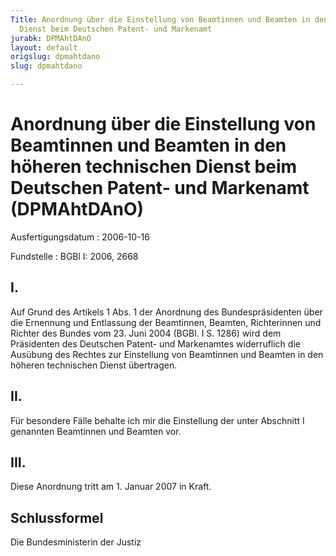 ```yaml
---
Title: Anordnung über die Einstellung von Beamtinnen und Beamten in den höheren technischen
  Dienst beim Deutschen Patent- und Markenamt
jurabk: DPMAhtDAnO
layout: default
origslug: dpmahtdano
slug: dpmahtdano

---
```


# Anordnung über die Einstellung von Beamtinnen und Beamten in den höheren technischen Dienst beim Deutschen Patent- und Markenamt (DPMAhtDAnO)

Ausfertigungsdatum
:   2006-10-16

Fundstelle
:   BGBl I: 2006, 2668



## I.

Auf Grund des Artikels 1 Abs. 1 der Anordnung des Bundespräsidenten über die Ernennung und Entlassung der Beamtinnen, Beamten, Richterinnen und Richter des Bundes vom 23. Juni 2004 (BGBl. I S. 1286) wird dem Präsidenten des Deutschen Patent- und Markenamtes widerruflich die Ausübung des Rechtes zur Einstellung von Beamtinnen und Beamten in den höheren technischen Dienst übertragen.


## II.

Für besondere Fälle behalte ich mir die Einstellung der unter Abschnitt I genannten Beamtinnen und Beamten vor.


## III.

Diese Anordnung tritt am 1. Januar 2007 in Kraft.


## Schlussformel

Die Bundesministerin der Justiz

